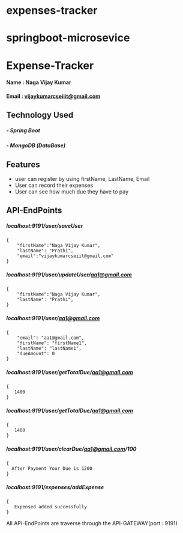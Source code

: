 # expenses-tracker
# springboot-microsevice

# Expense-Tracker


#### Name : Naga Vijay Kumar
#### Email : vijaykumarcseiiit@gmail.com

## Technology Used
##### - Spring Boot
##### - MongoDB (DataBase)

## Features

- user can register by using firstName, LastName, Email
- User can record their expenses
- User can see how much due they have to pay

## API-EndPoints
##### localhost:9191/user/saveUser
```
{
    "firstName":"Naga Vijay Kumar",
    "lastName": "Prathi",
    "email":"vijaykumarcseiit@gmail.com"
}
```
##### localhost:9191/user/updateUser/aa1@gmail.com
```
{
    "firstName":"Naga Vijay Kumar",
    "lastName": "Prathi",
}
```

##### localhost:9191/user/aa1@gmail.com
```
{
    "email": "aa1@gmail.com",
    "firstName": "firstName1",
    "lastName": "lastName1",
    "dueAmount": 0
}
```

##### localhost:9191/user/getTotalDue/aa1@gmail.com
```
{
   1400
}
```


##### localhost:9191/user/getTotalDue/aa1@gmail.com
```
{
   1400
}
```


##### localhost:9191/user/clearDue/aa1@gmail.com/100
```
{
  After Payment Your Due is 1200
}
```


##### localhost:9191/expenses/addExpense
```
{
   Expensed added successfully
}
```

All API-EndPoints are traverse through the API-GATEWAY(port : 9191)

